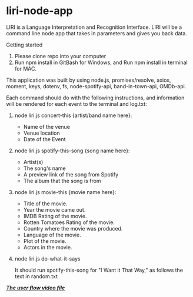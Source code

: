 # liri-node-app

LIRI is a Language Interpretation and Recognition Interface. LIRI will be a command line node app that takes in parameters and gives you back data.

Getting started
1. Please clone repo into your computer
2. Run npm install in GitBash for Windows, and Run npm install in terminal for MAC. 

This application was built by using node.js, promises/resolve, axios, moment, keys, dotenv, fs, node-spotify-api, band-in-town-api, OMDb-api.

Each command should do with the following instructions, and information will be rendered for each event to the terminal and log.txt:

1. node liri.js concert-this {artist/band name here}:

	* Name of the venue
	* Venue location
	* Date of the Event
	
2. node liri.js spotify-this-song {song name here}:

	* Artist(s)
	* The song's name
	* A preview link of the song from Spotify
	* The album that the song is from
	
3. node liri.js movie-this {movie name here}:
	
	* Title of the movie.
	* Year the movie came out.
	* IMDB Rating of the movie.
	* Rotten Tomatoes Rating of the movie.
	* Country where the movie was produced.
	* Language of the movie.
	* Plot of the movie.
	* Actors in the movie.
	
4. node liri.js do-what-it-says

	It should run spotify-this-song for "I Want it That Way," as follows the text in random.txt


[***The user flow video file***](./assets/video/user-flow.mp4)
